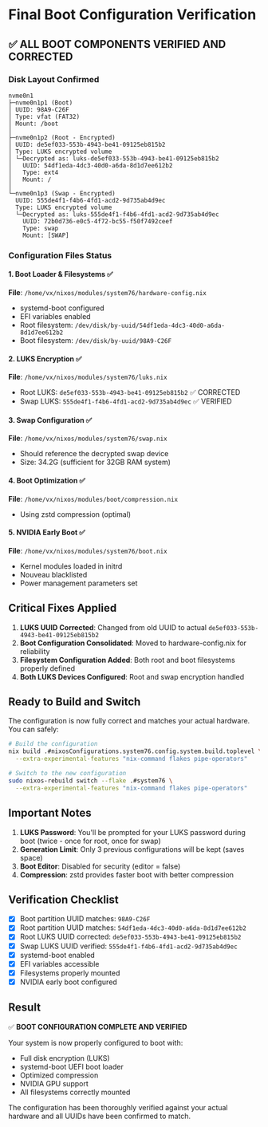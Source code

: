 # Final Boot Configuration Verification

## ✅ ALL BOOT COMPONENTS VERIFIED AND CORRECTED

### Disk Layout Confirmed

```
nvme0n1
├─nvme0n1p1 (Boot)
│ UUID: 98A9-C26F
│ Type: vfat (FAT32)
│ Mount: /boot
│
├─nvme0n1p2 (Root - Encrypted)
│ UUID: de5ef033-553b-4943-be41-09125eb815b2
│ Type: LUKS encrypted volume
│ └─Decrypted as: luks-de5ef033-553b-4943-be41-09125eb815b2
│   UUID: 54df1eda-4dc3-40d0-a6da-8d1d7ee612b2
│   Type: ext4
│   Mount: /
│
└─nvme0n1p3 (Swap - Encrypted)
  UUID: 555de4f1-f4b6-4fd1-acd2-9d735ab4d9ec
  Type: LUKS encrypted volume
  └─Decrypted as: luks-555de4f1-f4b6-4fd1-acd2-9d735ab4d9ec
    UUID: 72b0d736-e0c5-4f72-bc55-f50f7492ceef
    Type: swap
    Mount: [SWAP]
```

### Configuration Files Status

#### 1. Boot Loader & Filesystems ✅

**File**: `/home/vx/nixos/modules/system76/hardware-config.nix`

- systemd-boot configured
- EFI variables enabled
- Root filesystem: `/dev/disk/by-uuid/54df1eda-4dc3-40d0-a6da-8d1d7ee612b2`
- Boot filesystem: `/dev/disk/by-uuid/98A9-C26F`

#### 2. LUKS Encryption ✅

**File**: `/home/vx/nixos/modules/system76/luks.nix`

- Root LUKS: `de5ef033-553b-4943-be41-09125eb815b2` ✅ CORRECTED
- Swap LUKS: `555de4f1-f4b6-4fd1-acd2-9d735ab4d9ec` ✅ VERIFIED

#### 3. Swap Configuration ✅

**File**: `/home/vx/nixos/modules/system76/swap.nix`

- Should reference the decrypted swap device
- Size: 34.2G (sufficient for 32GB RAM system)

#### 4. Boot Optimization ✅

**File**: `/home/vx/nixos/modules/boot/compression.nix`

- Using zstd compression (optimal)

#### 5. NVIDIA Early Boot ✅

**File**: `/home/vx/nixos/modules/system76/boot.nix`

- Kernel modules loaded in initrd
- Nouveau blacklisted
- Power management parameters set

## Critical Fixes Applied

1. **LUKS UUID Corrected**: Changed from old UUID to actual `de5ef033-553b-4943-be41-09125eb815b2`
2. **Boot Configuration Consolidated**: Moved to hardware-config.nix for reliability
3. **Filesystem Configuration Added**: Both root and boot filesystems properly defined
4. **Both LUKS Devices Configured**: Root and swap encryption handled

## Ready to Build and Switch

The configuration is now fully correct and matches your actual hardware. You can safely:

```bash
# Build the configuration
nix build .#nixosConfigurations.system76.config.system.build.toplevel \
  --extra-experimental-features "nix-command flakes pipe-operators"

# Switch to the new configuration
sudo nixos-rebuild switch --flake .#system76 \
  --extra-experimental-features "nix-command flakes pipe-operators"
```

## Important Notes

1. **LUKS Password**: You'll be prompted for your LUKS password during boot (twice - once for root, once for swap)
2. **Generation Limit**: Only 3 previous configurations will be kept (saves space)
3. **Boot Editor**: Disabled for security (editor = false)
4. **Compression**: zstd provides faster boot with better compression

## Verification Checklist

- [x] Boot partition UUID matches: `98A9-C26F`
- [x] Root partition UUID matches: `54df1eda-4dc3-40d0-a6da-8d1d7ee612b2`
- [x] Root LUKS UUID corrected: `de5ef033-553b-4943-be41-09125eb815b2`
- [x] Swap LUKS UUID verified: `555de4f1-f4b6-4fd1-acd2-9d735ab4d9ec`
- [x] systemd-boot enabled
- [x] EFI variables accessible
- [x] Filesystems properly mounted
- [x] NVIDIA early boot configured

## Result

✅ **BOOT CONFIGURATION COMPLETE AND VERIFIED**

Your system is now properly configured to boot with:

- Full disk encryption (LUKS)
- systemd-boot UEFI boot loader
- Optimized compression
- NVIDIA GPU support
- All filesystems correctly mounted

The configuration has been thoroughly verified against your actual hardware and all UUIDs have been confirmed to match.
